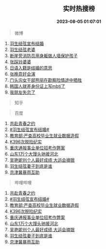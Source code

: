 <div align="center"><h2>实时热搜榜</h2><h4>2023-08-05 01:07:01</h4></div>

> 微博  

1. [羽生结弦宣布结婚](https://s.weibo.com/weibo?q=%23%E7%BE%BD%E7%94%9F%E7%BB%93%E5%BC%A6%E5%AE%A3%E5%B8%83%E7%BB%93%E5%A9%9A%23&t=31&band_rank=1&Refer=top)<br />
2. [羽生结弦老婆](https://s.weibo.com/weibo?q=%23%E7%BE%BD%E7%94%9F%E7%BB%93%E5%BC%A6%E8%80%81%E5%A9%86%23&t=31&band_rank=2&Refer=top)<br />
3. [断崖旁消防员用身躯做人墙保护孩子](https://s.weibo.com/weibo?q=%23%E6%96%AD%E5%B4%96%E6%97%81%E6%B6%88%E9%98%B2%E5%91%98%E7%94%A8%E8%BA%AB%E8%BA%AF%E5%81%9A%E4%BA%BA%E5%A2%99%E4%BF%9D%E6%8A%A4%E5%AD%A9%E5%AD%90%23&t=31&band_rank=3&Refer=top)<br />
4. [张踩铃婆婆](https://s.weibo.com/weibo?q=%23%E5%BC%A0%E8%B8%A9%E9%93%83%E5%A9%86%E5%A9%86%23&t=31&band_rank=4&Refer=top)<br />
5. [日语入籍是结婚的意思](https://s.weibo.com/weibo?q=%E6%97%A5%E8%AF%AD%E5%85%A5%E7%B1%8D%E6%98%AF%E7%BB%93%E5%A9%9A%E7%9A%84%E6%84%8F%E6%80%9D&t=31&band_rank=5&Refer=top)<br />
6. [张晚意好会演](https://s.weibo.com/weibo?q=%E5%BC%A0%E6%99%9A%E6%84%8F%E5%A5%BD%E4%BC%9A%E6%BC%94&t=31&band_rank=6&Refer=top)<br />
7. [门头沟女干部熊丽在勘察险情途中牺牲](https://s.weibo.com/weibo?q=%23%E9%97%A8%E5%A4%B4%E6%B2%9F%E5%A5%B3%E5%B9%B2%E9%83%A8%E7%86%8A%E4%B8%BD%E5%9C%A8%E5%8B%98%E5%AF%9F%E9%99%A9%E6%83%85%E9%80%94%E4%B8%AD%E7%89%BA%E7%89%B2%23&t=31&band_rank=7&Refer=top)<br />
8. [韩国人就差身份证上写mbti了](https://s.weibo.com/weibo?q=%E9%9F%A9%E5%9B%BD%E4%BA%BA%E5%B0%B1%E5%B7%AE%E8%BA%AB%E4%BB%BD%E8%AF%81%E4%B8%8A%E5%86%99mbti%E4%BA%86&t=31&band_rank=8&Refer=top)<br />
9. [我朋友失恋了](https://s.weibo.com/weibo?q=%E6%88%91%E6%9C%8B%E5%8F%8B%E5%A4%B1%E6%81%8B%E4%BA%86&t=31&band_rank=9&Refer=top)<br />

> 知乎  


> 百度  

1. [共赴青春之约](https://www.baidu.com/s?wd=%E5%85%B1%E8%B5%B4%E9%9D%92%E6%98%A5%E4%B9%8B%E7%BA%A6&sa=fyb_news&rsv_dl=fyb_news)<br />
2. [#羽生结弦宣布结婚#](https://www.baidu.com/s?wd=%23%E7%BE%BD%E7%94%9F%E7%BB%93%E5%BC%A6%E5%AE%A3%E5%B8%83%E7%BB%93%E5%A9%9A%23&sa=fyb_news&rsv_dl=fyb_news)<br />
3. [教育部:严查高校毕业生就业数据造假](https://www.baidu.com/s?wd=%E6%95%99%E8%82%B2%E9%83%A8%3A%E4%B8%A5%E6%9F%A5%E9%AB%98%E6%A0%A1%E6%AF%95%E4%B8%9A%E7%94%9F%E5%B0%B1%E4%B8%9A%E6%95%B0%E6%8D%AE%E9%80%A0%E5%81%87&sa=fyb_news&rsv_dl=fyb_news)<br />
4. [K396次脱险纪实](https://www.baidu.com/s?wd=K396%E6%AC%A1%E8%84%B1%E9%99%A9%E7%BA%AA%E5%AE%9E&sa=fyb_news&rsv_dl=fyb_news)<br />
5. [重庆通报事业单位招考作弊案](https://www.baidu.com/s?wd=%E9%87%8D%E5%BA%86%E9%80%9A%E6%8A%A5%E4%BA%8B%E4%B8%9A%E5%8D%95%E4%BD%8D%E6%8B%9B%E8%80%83%E4%BD%9C%E5%BC%8A%E6%A1%88&sa=fyb_news&rsv_dl=fyb_news)<br />
6. [山东1万个大馒头驰援河北](https://www.baidu.com/s?wd=%E5%B1%B1%E4%B8%9C1%E4%B8%87%E4%B8%AA%E5%A4%A7%E9%A6%92%E5%A4%B4%E9%A9%B0%E6%8F%B4%E6%B2%B3%E5%8C%97&sa=fyb_news&rsv_dl=fyb_news)<br />
7. [吴艳妮创个人最好成绩 大运会摘银](https://www.baidu.com/s?wd=%E5%90%B4%E8%89%B3%E5%A6%AE%E5%88%9B%E4%B8%AA%E4%BA%BA%E6%9C%80%E5%A5%BD%E6%88%90%E7%BB%A9+%E5%A4%A7%E8%BF%90%E4%BC%9A%E6%91%98%E9%93%B6&sa=fyb_news&rsv_dl=fyb_news)<br />
8. [羽生结弦妻子到底是谁](https://www.baidu.com/s?wd=%E7%BE%BD%E7%94%9F%E7%BB%93%E5%BC%A6%E5%A6%BB%E5%AD%90%E5%88%B0%E5%BA%95%E6%98%AF%E8%B0%81&sa=fyb_news&rsv_dl=fyb_news)<br />
9. [京津冀暴雨互助](https://www.baidu.com/s?wd=%E4%BA%AC%E6%B4%A5%E5%86%80%E6%9A%B4%E9%9B%A8%E4%BA%92%E5%8A%A9&sa=fyb_news&rsv_dl=fyb_news)<br />

> 哔哩哔哩  

1. [共赴青春之约](https://www.baidu.com/s?wd=%E5%85%B1%E8%B5%B4%E9%9D%92%E6%98%A5%E4%B9%8B%E7%BA%A6&sa=fyb_news&rsv_dl=fyb_news)<br />
2. [#羽生结弦宣布结婚#](https://www.baidu.com/s?wd=%23%E7%BE%BD%E7%94%9F%E7%BB%93%E5%BC%A6%E5%AE%A3%E5%B8%83%E7%BB%93%E5%A9%9A%23&sa=fyb_news&rsv_dl=fyb_news)<br />
3. [教育部:严查高校毕业生就业数据造假](https://www.baidu.com/s?wd=%E6%95%99%E8%82%B2%E9%83%A8%3A%E4%B8%A5%E6%9F%A5%E9%AB%98%E6%A0%A1%E6%AF%95%E4%B8%9A%E7%94%9F%E5%B0%B1%E4%B8%9A%E6%95%B0%E6%8D%AE%E9%80%A0%E5%81%87&sa=fyb_news&rsv_dl=fyb_news)<br />
4. [K396次脱险纪实](https://www.baidu.com/s?wd=K396%E6%AC%A1%E8%84%B1%E9%99%A9%E7%BA%AA%E5%AE%9E&sa=fyb_news&rsv_dl=fyb_news)<br />
5. [重庆通报事业单位招考作弊案](https://www.baidu.com/s?wd=%E9%87%8D%E5%BA%86%E9%80%9A%E6%8A%A5%E4%BA%8B%E4%B8%9A%E5%8D%95%E4%BD%8D%E6%8B%9B%E8%80%83%E4%BD%9C%E5%BC%8A%E6%A1%88&sa=fyb_news&rsv_dl=fyb_news)<br />
6. [山东1万个大馒头驰援河北](https://www.baidu.com/s?wd=%E5%B1%B1%E4%B8%9C1%E4%B8%87%E4%B8%AA%E5%A4%A7%E9%A6%92%E5%A4%B4%E9%A9%B0%E6%8F%B4%E6%B2%B3%E5%8C%97&sa=fyb_news&rsv_dl=fyb_news)<br />
7. [吴艳妮创个人最好成绩 大运会摘银](https://www.baidu.com/s?wd=%E5%90%B4%E8%89%B3%E5%A6%AE%E5%88%9B%E4%B8%AA%E4%BA%BA%E6%9C%80%E5%A5%BD%E6%88%90%E7%BB%A9+%E5%A4%A7%E8%BF%90%E4%BC%9A%E6%91%98%E9%93%B6&sa=fyb_news&rsv_dl=fyb_news)<br />
8. [羽生结弦妻子到底是谁](https://www.baidu.com/s?wd=%E7%BE%BD%E7%94%9F%E7%BB%93%E5%BC%A6%E5%A6%BB%E5%AD%90%E5%88%B0%E5%BA%95%E6%98%AF%E8%B0%81&sa=fyb_news&rsv_dl=fyb_news)<br />
9. [京津冀暴雨互助](https://www.baidu.com/s?wd=%E4%BA%AC%E6%B4%A5%E5%86%80%E6%9A%B4%E9%9B%A8%E4%BA%92%E5%8A%A9&sa=fyb_news&rsv_dl=fyb_news)<br />
